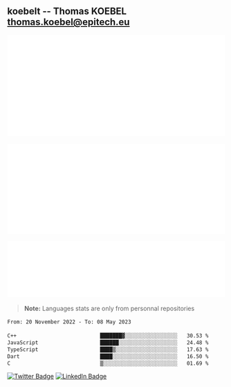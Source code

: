 ## koebelt -- Thomas KOEBEL <thomas.koebel@epitech.eu>

<!-- On github since 2018-->


![Metrics](/metrics.classic.svg)



<!--![Metrics](/metrics.plugin.introduction.repository.svg)-->
![Metrics](/metrics.plugin.isocalendar.svg)



![Metrics](/metrics.plugin.languages.svg)

> **Note:** Languages stats are only from personnal repositories

<!--START_SECTION:waka-->

```text
From: 20 November 2022 - To: 08 May 2023

C++                           ███████▓░░░░░░░░░░░░░░░░░   30.53 %
JavaScript                    ██████░░░░░░░░░░░░░░░░░░░   24.48 %
TypeScript                    ████▒░░░░░░░░░░░░░░░░░░░░   17.63 %
Dart                          ████░░░░░░░░░░░░░░░░░░░░░   16.50 %
C                             ▒░░░░░░░░░░░░░░░░░░░░░░░░   01.69 %
```

<!--END_SECTION:waka-->

[![Twitter Badge](https://img.shields.io/badge/Twitter-Profile-informational?style=flat&logo=twitter&logoColor=white&color=1CA2F1)](https://twitter.com/jesuis_roux)
[![LinkedIn Badge](https://img.shields.io/badge/LinkedIn-Profile-informational?style=flat&logo=linkedin&logoColor=white&color=0D76A8)](https://www.linkedin.com/in/koebelt/)
